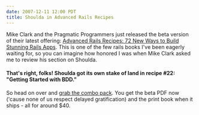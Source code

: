 ```yaml
---
date: 2007-12-11 12:00 PDT
title: Shoulda in Advanced Rails Recipes
---
```


Mike Clark and the Pragmatic Programmers just released the beta version of their latest offering:  [Advanced Rails Recipes: 72 New Ways to Build Stunning Rails Apps](http://pragprog.com/titles/fr_arr).  This is one of the few rails books I've been eagerly waiting for, so you can imagine how honored I was when Mike Clark asked me to review his section on Shoulda.  

#### That's right, folks! Shoulda got its own stake of land in recipe #22:  "Getting Started with BDD."

So head on over and [grab the combo pack](http://pragprog.com/titles/fr_arr).  You get the beta PDF now ('cause none of us respect delayed gratification) and the print book when it ships - all for around $40.
